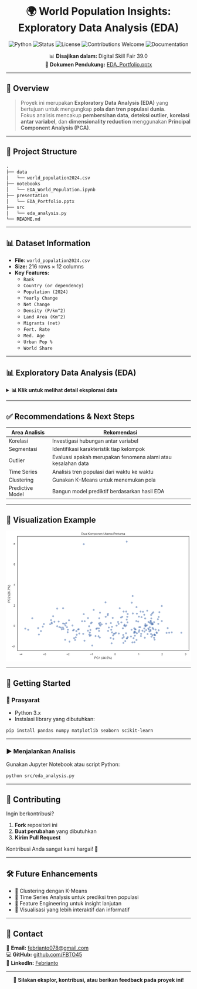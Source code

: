 
# <div align="center">🌍 World Population Insights: Exploratory Data Analysis (EDA)</div>

<div align="center">

![Python](https://img.shields.io/badge/Python-3.x-blue)
![Status](https://img.shields.io/badge/Status-Active-green)
![License](https://img.shields.io/badge/License-MIT-green)
![Contributions Welcome](https://img.shields.io/badge/Contributions-Welcome-brightgreen)
![Documentation](https://img.shields.io/badge/Docs-Complete-blue)

📊 **Disajikan dalam:** Digital Skill Fair 39.0  
📄 **Dokumen Pendukung:** [EDA_Portfolio.pptx](./presentation/EDA_Portfolio.pptx)

</div>

---

## 📖 Overview

> Proyek ini merupakan **Exploratory Data Analysis (EDA)** yang bertujuan untuk mengungkap **pola dan tren populasi dunia**.  
> Fokus analisis mencakup **pembersihan data**, **deteksi outlier**, **korelasi antar variabel**, dan **dimensionality reduction** menggunakan **Principal Component Analysis (PCA)**.

---

## 📂 Project Structure

```plaintext
.
├── data
│   └── world_population2024.csv
├── notebooks
│   └── EDA_World_Population.ipynb
├── presentation
│   └── EDA_Portfolio.pptx
├── src
│   └── eda_analysis.py
└── README.md
```

---

## 📊 Dataset Information

- **File:** `world_population2024.csv`
- **Size:** 216 rows × 12 columns
- **Key Features:**
  - `Rank`
  - `Country (or dependency)`
  - `Population (2024)`
  - `Yearly Change`
  - `Net Change`
  - `Density (P/km^2)`
  - `Land Area (Km^2)`
  - `Migrants (net)`
  - `Fert. Rate`
  - `Med. Age`
  - `Urban Pop %`
  - `World Share`

---

## 📊 Exploratory Data Analysis (EDA)

<details>
  <summary><strong>📊 Klik untuk melihat detail eksplorasi data</strong></summary>

### 🧰 Libraries Used

| Library        | Purpose                            |
|----------------|-------------------------------------|
| `pandas`       | Data processing & manipulation      |
| `numpy`        | Numerical computations              |
| `matplotlib`   | Data visualization                  |
| `seaborn`      | Statistical graphics                |
| `scikit-learn` | PCA & StandardScaler                |

---

### 🧼 Data Cleaning

- ✔️ Tidak ada *missing values*  
- ✔️ Tidak ada duplikasi data  
- ✔️ Dataset siap untuk analisis lanjutan

---

### 🚨 Outlier Analysis

| Kolom           | Jumlah Outlier | Persentase |
|------------------|----------------|-------------|
| `Yearly Change`  | 5              | 2.31%       |
| `Fert. Rate`     | 5              | 2.31%       |
| `World Share`    | 23             | 10.65%      |

---

### 🔗 Correlation Analysis

| Variabel 1     | Variabel 2     | Koefisien Korelasi |
|----------------|----------------|---------------------|
| `Fert. Rate`   | `Med. Age`     | -0.87               |

---

### 📉 Principal Component Analysis (PCA)

- ✅ **Total variansi dijelaskan oleh 2 komponen pertama:** 71.26%  
- ✅ **Variabel dominan dalam PCA:**  
  `Rank`, `Fert. Rate`, `Med. Age`, `Urban Pop %`, `World Share`

</details>

---

## ✅ Recommendations & Next Steps

| Area Analisis     | Rekomendasi |
|-------------------|-------------|
| Korelasi          | Investigasi hubungan antar variabel |
| Segmentasi        | Identifikasi karakteristik tiap kelompok |
| Outlier           | Evaluasi apakah merupakan fenomena alami atau kesalahan data |
| Time Series       | Analisis tren populasi dari waktu ke waktu |
| Clustering        | Gunakan K-Means untuk menemukan pola |
| Predictive Model  | Bangun model prediktif berdasarkan hasil EDA |

---

## 📸 Visualization Example

<div align="center">
  <img src="output/16.png" alt="Contoh Visualisasi" width="600"/>
</div>

---

## 🚀 Getting Started

### 🔧 Prasyarat

- Python 3.x  
- Instalasi library yang dibutuhkan:
  
```bash
pip install pandas numpy matplotlib seaborn scikit-learn
```

---

### ▶️ Menjalankan Analisis

Gunakan Jupyter Notebook atau script Python:

```bash
python src/eda_analysis.py
```

---

## 🤝 Contributing

Ingin berkontribusi?

1. **Fork** repositori ini  
2. **Buat perubahan** yang dibutuhkan  
3. **Kirim Pull Request**  

Kontribusi Anda sangat kami hargai! 🙌

---

## 🛠️ Future Enhancements

- 🔹 Clustering dengan K-Means  
- 🔹 Time Series Analysis untuk prediksi tren populasi  
- 🔹 Feature Engineering untuk insight lanjutan  
- 🔹 Visualisasi yang lebih interaktif dan informatif  

---

## 📩 Contact

📧 **Email:** [febrianto078@gmail.com](mailto:febrianto078@gmail.com)  
💻 **GitHub:** [github.com/FBTO45](https://github.com/FBTO45)  
🔗 **LinkedIn:** [Febrianto](https://www.linkedin.com/in/febrianto/)

---

<div align="center">

🚀 **Silakan eksplor, kontribusi, atau berikan feedback pada proyek ini!**

</div>
